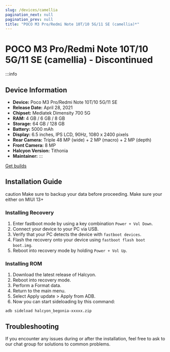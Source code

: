 ```yaml
---
slug: /devices/camellia
pagination_next: null
pagination_prev: null
title: "POCO M3 Pro/Redmi Note 10T/10 5G/11 SE (camellia)*"
---
```


# POCO M3 Pro/Redmi Note 10T/10 5G/11 SE (camellia) - Discontinued
:::info
## Device Information

- **Device:** Poco M3 Pro/Redmi Note 10T/10 5G/11 SE
- **Release Date:** April 28, 2021
- **Chipset:** 	Mediatek Dimensity 700 5G
- **RAM:** 4 GB / 6 GB / 8 GB
- **Storage:** 64 GB / 128 GB
- **Battery:** 5000 mAh
- **Display:** 6.5 inches, IPS LCD, 90Hz, 1080 x 2400 pixels
- **Rear Camera:** Triple 48 MP (wide) + 2 MP (macro) + 2 MP (depth)
- **Front Camera:** 8 MP
- **Halcyon Version:** Tithonia
- **Maintainer:** 
:::

<a href="https://www.pling.com/p/2058150/" class="button button--primary">Get builds</a>

## Installation Guide
caution Make sure to backup your data before proceeding. Make sure your either on MIUI 13+

### Installing Recovery
1. Enter fastboot mode by using a key combination `Power + Vol Down`.
2. Connect your device to your PC via USB.
4. Verify that your PC detects the device with `fastboot devices`.
5. Flash the recovery onto your device using `fastboot flash boot boot.img`.
6. Reboot into recovery mode by holding `Power + Vol Up`.

### Installing ROM
1. Download the latest release of Halcyon.
2. Reboot into recovery mode.
3. Perform a Format data.
4. Return to the main menu.
5. Select Apply update > Apply from ADB.
6. Now you can start sideloading by this command:
```
adb sideload halcyon_begonia-xxxxx.zip
```

## Troubleshooting

If you encounter any issues during or after the installation, feel free to ask to our chat group for solutions to common problems.
